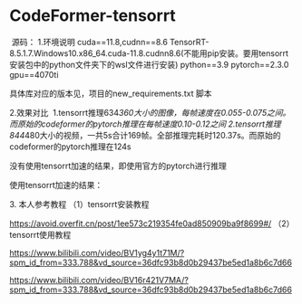 # CodeFormer-tensorrt
​
源码：
1.环境说明
        cuda==11.8,cudnn==8.6
        TensorRT-8.5.1.7.Windows10.x86_64.cuda-11.8.cudnn8.6(不能用pip安装。要用tensorrt安装包中的python文件夹下的wsl文件进行安装)
        python==3.9
        pytorch==2.3.0
        gpu==4070ti

具体库对应的版本见，项目的new_requirements.txt 脚本

2.效果对比
 1.tensorrt推理634*360大小的图像，每帧速度在0.055-0.075之间。而原始的codeformer的pytorch推理在每帧速度0.10-0.12之间
2.tensorrt推理844*480大小的视频，一共5s合计169帧。全部推理完耗时120.37s。而原始的codeformer的pytorch推理在124s

没有使用tensorrt加速的结果，即使用官方的pytorch进行推理



使用tensorrt加速的结果：



3. 本人参考教程
（1）tensorrt安装教程

https://avoid.overfit.cn/post/1ee573c219354fe0ad850909ba9f8699#/
（2）tensorrt使用教程

https://www.bilibili.com/video/BV1yg4y1t71M/?spm_id_from=333.788&vd_source=36dfc93b8d0b29437be5ed1a8b6c7d66

https://www.bilibili.com/video/BV16r421V7MA/?spm_id_from=333.788&vd_source=36dfc93b8d0b29437be5ed1a8b6c7d66

​
